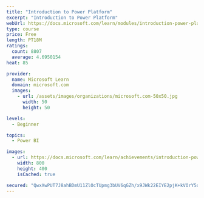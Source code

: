 ```yaml
---
title: "Introduction to Power Platform"
excerpt: "Introduction to Power Platform"
webUrl: https://docs.microsoft.com/learn/modules/introduction-power-platform/
type: course
price: Free
length: PT18M
ratings:
  count: 8807
  average: 4.6950154
heat: 85

provider:
  name: Microsoft Learn
  domain: microsoft.com
  images:
    - url: /assets/images/organizations/microsoft.com-50x50.jpg
      width: 50
      height: 50

levels:
  - Beginner

topics:
  - Power BI

images:
  - url: https://docs.microsoft.com/learn/achievements/introduction-power-platform-social.png
    width: 800
    height: 400
    isCached: true

secured: "QwxXwPUT7J8ahBDmU11ZlOcTUpmg3bUV6qGZh/x9JWk22EIYE2pjK+kVOrY5q4ITfHYDBI7wJ2q2+9nM2x0BhwbHXLypDVy2r2POEU8c6zZbm62u0RjONLNjC6S5WbK0yoUZH6KAb0Zc7uPepkEa+t+LHcj7ysTWkvV9Ho/pxoV21DqLbcfqamLmI/aAQywMuzOe4oqzCg8LeMr9BwIR7jhZeNHfZ3tcOfJ+sl4sqZAL4xlgjVaAKmWQujNEV3xRGtRNcMQOqIiZFZNAmqNsyCQhF0ifbGXXJMoQSaJkPxP2k2ICAwRcsBYOfeMvxIDzr/1EhqTW7iI5rw95Cv3SYIwyFgZbSAGxyFjRjdj6P9IpDjHj8fYae2ZlyRbGWg12Bu6x37jLs75oOcyseq8AHt5bsiEyhjStZFLMoFfgjUw=;djJTl6MDg7i8CN3BUWAOww=="
---
```


